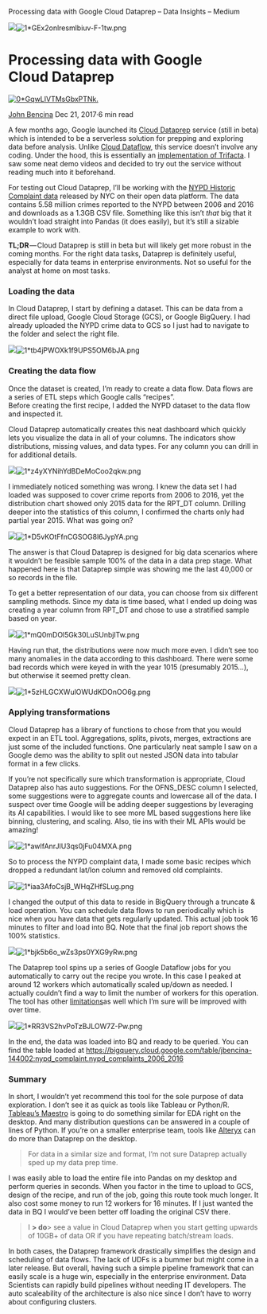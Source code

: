 Processing data with Google Cloud Dataprep – Data Insights – Medium

![](../_resources/c508ab6529ca54c940cee665d7bfb89f.png)![1*GEx2onlresmlbiuv-F-1tw.png](../_resources/61d5d1cfff0ec683b21f57baf2bfac67.png)

# Processing data with Google Cloud Dataprep

[![0*GqwLIVTMsGbxPTNk.](../_resources/3505b4750d6173eb9161a90e8e42a652.jpg)](https://medium.com/@jbencina?source=post_header_lockup)

[John Bencina](https://medium.com/@jbencina)
Dec 21, 2017·6 min read

A few months ago, Google launched its [Cloud Dataprep](https://cloud.google.com/dataprep/) service (still in beta) which is intended to be a serverless solution for prepping and exploring data before analysis. Unlike [Cloud Dataflow](https://cloud.google.com/dataflow/), this service doesn’t involve any coding. Under the hood, this is essentially an [implementation of Trifacta](https://www.trifacta.com/blog/data-preparation-solution-google-trifacta/). I saw some neat demo videos and decided to try out the service without reading much into it beforehand.

For testing out Cloud Dataprep, I’ll be working with the [NYPD Historic Complaint data](https://data.cityofnewyork.us/Public-Safety/NYPD-Complaint-Data-Historic/qgea-i56i) released by NYC on their open data platform. The data contains 5.58 million crimes reported to the NYPD between 2006 and 2016 and downloads as a 1.3GB CSV file. Something like this isn’t *that* big that it wouldn’t load straight into Pandas (it does easily), but it’s still a sizable example to work with.

**TL;DR** — Cloud Dataprep is still in beta but will likely get more robust in the coming months. For the right data tasks, Dataprep is definitely useful, especially for data teams in enterprise environments. Not so useful for the analyst at home on most tasks.

### Loading the data

In Cloud Dataprep, I start by defining a dataset. This can be data from a direct file upload, Google Cloud Storage (GCS), or Google BigQuery. I had already uploaded the NYPD crime data to GCS so I just had to navigate to the folder and select the right file.

![](../_resources/ac749ee939a03df0198f6934b5bcb39a.png)![1*tb4jPWOXk1f9UPS5OM6bJA.png](../_resources/114f46077228f3e7e36fb3ab570a5a63.png)

### Creating the data flow

Once the dataset is created, I’m ready to create a data flow. Data flows are a series of ETL steps which Google calls “recipes”. Before creating the first recipe, I added the NYPD dataset to the data flow and inspected it.

Cloud Dataprep automatically creates this neat dashboard which quickly lets you visualize the data in all of your columns. The indicators show distributions, missing values, and data types. For any column you can drill in for additional details.

![](../_resources/54b9f3be3a08ecf5346b2bb819e05de8.png)![1*z4yXYNihYdBDeMoCoo2qkw.png](../_resources/6596289095f3aa8fba842595dfc2a0c4.png)

I immediately noticed something was wrong. I knew the data set I had loaded was supposed to cover crime reports from 2006 to 2016, yet the distribution chart showed only 2015 data for the RPT_DT column. Drilling deeper into the statistics of this column, I confirmed the charts only had partial year 2015. What was going on?

![](../_resources/eaf8c379ebaaa3e5a1994fdd5e722b74.png)![1*D5vKOtFfnCGSOG8l6JypYA.png](../_resources/1dfcaba27f2a78bd803e272f26151c69.png)

The answer is that Cloud Dataprep is designed for big data scenarios where it wouldn’t be feasible sample 100% of the data in a data prep stage. What happened here is that Dataprep simple was showing me the last 40,000 or so records in the file.

To get a better representation of our data, you can choose from six different sampling methods. Since my data is time based, what I ended up doing was creating a year column from RPT_DT and chose to use a stratified sample based on year.

![](../_resources/0aeb440a8b6acc4de29e7622ffa5d806.png)![1*mQ0mDOl5Gk30LuSUnbjlTw.png](../_resources/23910461095e8d3080305aad472f2d24.png)

Having run that, the distributions were now much more even. I didn’t see too many anomalies in the data according to this dashboard. There were some bad records which were keyed in with the year 1015 (presumably 2015…), but otherwise it seemed pretty clean.

![](../_resources/12ca48806804618312bb23c25d629b78.png)![1*5zHLGCXWulOWUdKDOnOO6g.png](../_resources/64b3fd84546eaaeaef848923b1c8ab79.png)

### Applying transformations

Cloud Dataprep has a library of functions to chose from that you would expect in an ETL tool. Aggregations, splits, pivots, merges, extractions are just some of the included functions. One particularly neat sample I saw on a Google demo was the ability to split out nested JSON data into tabular format in a few clicks.

If you’re not specifically sure which transformation is appropriate, Cloud Dataprep also has auto suggestions. For the OFNS_DESC column I selected, some suggestions were to aggregate counts and lowercase all of the data. I suspect over time Google will be adding deeper suggestions by leveraging its AI capabilities. I would like to see more ML based suggestions here like binning, clustering, and scaling. Also, tie ins with their ML APIs would be amazing!

![](../_resources/5242229b978e39410516544154da9dbe.png)![1*awlfAnrJlU3qs0jFu04MXA.png](../_resources/3333860c51c542fd9d01b5f3f3c66429.png)

So to process the NYPD complaint data, I made some basic recipes which dropped a redundant lat/lon column and removed old complaints.

![](../_resources/cb82894628bbbe9c4100128745ea395a.png)![1*iaa3AfoCsjB_WHqZHfSLug.png](../_resources/1176b82e404042dd4d1185487d1473d5.png)

I changed the output of this data to reside in BigQuery through a truncate & load operation. You can schedule data flows to run periodically which is nice when you have data that gets regularly updated. This actual job took 16 minutes to filter and load into BQ. Note that the final job report shows the 100% statistics.

![](../_resources/e11bb65c2b2dcdf8c41b1dee7b18b9dd.png)![1*bjk5b6o_wZs3ps0YXG9yRw.png](../_resources/25e2cf60cbd028b1a1300db5e09e1a4f.png)

The Dataprep tool spins up a series of Google Dataflow jobs for you automatically to carry out the recipe you wrote. In this case I peaked at around 12 workers which automatically scaled up/down as needed. I actually couldn’t find a way to limit the number of workers for this operation. The tool has other [limitations](https://cloud.google.com/dataprep/docs/html/Product-Limitations_60720399)as well which I’m sure will be improved with over time.

![](../_resources/a2e4fbbdcc61f8ad227f16e16863c1db.png)![1*RR3VS2hvPoTzBJLOW7Z-Pw.png](../_resources/c082646ea965078e144205c296f2391d.png)

In the end, the data was loaded into BQ and ready to be queried. You can find the table loaded at https://bigquery.cloud.google.com/table/jbencina-144002:nypd_complaint.nypd_complaints_2006_2016

### Summary

In short, I wouldn’t yet recommend this tool for the sole purpose of data exploration. I don’t see it as quick as tools like Tableau or Python/R. [Tableau’s Maestro](https://www.tableau.com/project-maestro) is going to do something similar for EDA right on the desktop. And many distribution questions can be answered in a couple of lines of Python. If you’re on a smaller enterprise team, tools like [Alteryx](https://www.alteryx.com/) can do more than Dataprep on the desktop.

> For data in a similar size and format, I’m not sure Dataprep actually sped up my data prep time.

I was easily able to load the entire file into Pandas on my desktop and perform queries in seconds. When you factor in the time to upload to GCS, design of the recipe, and run of the job, going this route took much longer. It also cost some money to run 12 workers for 16 minutes. If I just wanted the data in BQ I would’ve been better off loading the original CSV there.

> I **> do**>  see a value in Cloud Dataprep when you start getting upwards of 10GB+ of data OR if you have repeating batch/stream loads.

In both cases, the Dataprep framework drastically simplifies the design and scheduling of data flows. The lack of UDFs is a bummer but might come in a later release. But overall, having such a simple pipeline framework that can easily scale is a huge win, especially in the enterprise environment. Data Scientists can rapidly build pipelines without needing IT developers. The auto scaleability of the architecture is also nice since I don’t have to worry about configuring clusters.